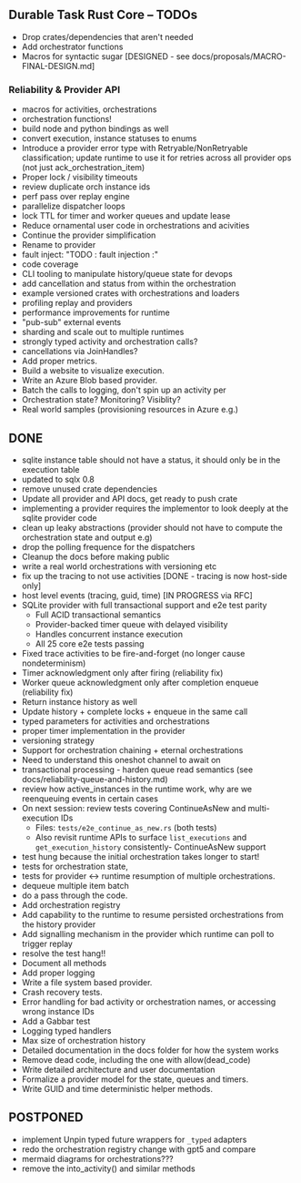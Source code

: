 ## Durable Task Rust Core – TODOs

- Drop crates/dependencies that aren't needed
- Add orchestrator functions
- Macros for syntactic sugar [DESIGNED - see docs/proposals/MACRO-FINAL-DESIGN.md]

### Reliability & Provider API

- macros for activities, orchestrations
- orchestration functions!
- build node and python bindings as well
- convert execution, instance statuses to enums
- Introduce a provider error type with Retryable/NonRetryable classification; update runtime to use it for retries across all provider ops (not just ack_orchestration_item)
- Proper lock / visibility timeouts
- review duplicate orch instance ids
- perf pass over replay engine
- parallelize dispatcher loops
- lock TTL for timer and worker queues and update lease
- Reduce ornamental user code in orchestrations and acivities
- Continue the provider simplification
- Rename to provider
- fault inject: "TODO : fault injection :"
- code coverage
- CLI tooling to manipulate history/queue state for devops
- add cancellation and status from within the orchestration
- example versioned crates with orchestrations and loaders
- profiling replay and providers
- performance improvements for runtime
- "pub-sub" external events
- sharding and scale out to multiple runtimes
- strongly typed activity and orchestration calls?
- cancellations via JoinHandles?
- Add proper metrics.
- Build a website to visualize execution.
- Write an Azure Blob based provider.
- Batch the calls to logging, don't spin up an activity per
- Orchestration state? Monitoring? Visiblity? 
- Real world samples (provisioning resources in Azure e.g.)

## DONE

- sqlite instance table should not have a status, it should only be in the execution table
- updated to sqlx 0.8
- remove unused crate dependencies
- Update all provider and API docs, get ready to push crate
- implementing a provider requires the implementor to look deeply at the sqlite provider code
- clean up leaky abstractions (provider should not have to compute the orchestration state and output e.g)
- drop the polling frequence for the dispatchers
- Cleanup the docs before making public
- write a real world orchestrations with versioning etc
- fix up the tracing to not use activities [DONE - tracing is now host-side only]
- host level events (tracing, guid, time) [IN PROGRESS via RFC]
- SQLite provider with full transactional support and e2e test parity
  - Full ACID transactional semantics
  - Provider-backed timer queue with delayed visibility
  - Handles concurrent instance execution
  - All 25 core e2e tests passing
- Fixed trace activities to be fire-and-forget (no longer cause nondeterminism)
- Timer acknowledgment only after firing (reliability fix)
- Worker queue acknowledgment only after completion enqueue (reliability fix)
- Return instance history as well
- Update history + complete locks + enqueue in the same call
- typed parameters for activities and orchestrations
- proper timer implementation in the provider
- versioning strategy
- Support for orchestration chaining + eternal orchestrations
- Need to understand this oneshot channel to await on
- transactional processing - harden queue read semantics (see docs/reliability-queue-and-history.md)
- review how active_instances in the runtime work, why are we reenqueuing events in certain cases
- On next session: review tests covering ContinueAsNew and multi-execution IDs
	- Files: `tests/e2e_continue_as_new.rs` (both tests)
	- Also revisit runtime APIs to surface `list_executions` and `get_execution_history` consistently- ContinueAsNew support
- test hung because the initial orchestration takes longer to start!
- tests for orchestration state, 
- tests for provider <-> runtime resumption of multiple orchestrations. 
- dequeue multiple item batch
- do a pass through the code. 
- Add orchestration registry
- Add capability to the runtime to resume persisted orchestrations from the history provider
- Add signalling mechanism in the provider which runtime can poll to trigger replay
- resolve the test hang!!
- Document all methods
- Add proper logging
- Write a file system based provider.
- Crash recovery tests.
- Error handling for bad activity or orchestration names, or accessing wrong instance IDs
- Add a Gabbar test
- Logging typed handlers
- Max size of orchestration history
- Detailed documentation in the docs folder for how the system works
- Remove dead code, including the one with allow(dead_code)
- Write detailed architecture and user documentation 
- Formalize a provider model for the state, queues and timers.
- Write GUID and time deterministic helper methods.

## POSTPONED

- implement Unpin typed future wrappers for `_typed` adapters
- redo the orchestration registry change with gpt5 and compare
- mermaid diagrams for orchestrations???
- remove the into_activity() and similar methods
